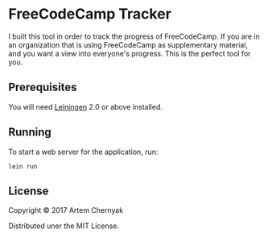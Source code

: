 # FreeCodeCamp Tracker

I built this tool in order to track the progress of FreeCodeCamp. If you are in an organization
that is using FreeCodeCamp as supplementary material, and you want a view into everyone's progress.
This is the perfect tool for you.

## Prerequisites

You will need [Leiningen][1] 2.0 or above installed.

[1]: https://github.com/technomancy/leiningen

## Running

To start a web server for the application, run:

    lein run

## License

Copyright © 2017 Artem Chernyak

Distributed uner the MIT License.
